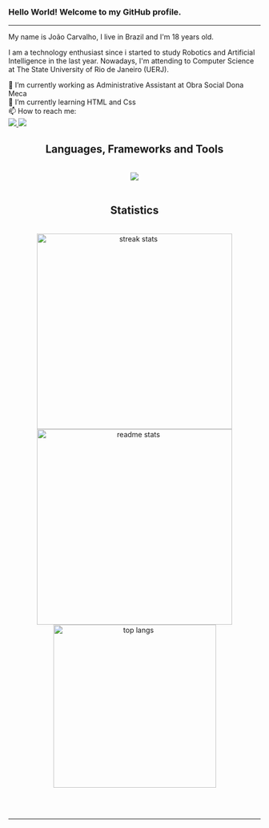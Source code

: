 ### Hello World!  Welcome to my GitHub profile.
----
My name is João Carvalho, I live in Brazil and I'm 18 years old.

I am a technology enthusiast since i started to study Robotics and Artificial Intelligence in the last year. Nowadays, I'm attending to Computer Science at The State University of Rio de Janeiro (UERJ).

<div>
🔭 I’m currently working as Administrative Assistant at Obra Social Dona Meca
<br/>
🌱 I’m currently learning HTML and Css 
<br/>
📫 How to reach me:  
<br/>
<a href="linkedin.com/in/joaoncarvalho/" target="_blank">
<img src="https://img.shields.io/badge/LinkedIn-0077B5?style=for-the-badge&logo=linkedin&logoColor=white" target="_blank"/>
</a>
<a href="mailto:carvalho.jjnc@gmail.com" target="_blank">
<img src="https://img.shields.io/badge/Gmail-D14836?style=for-the-badge&logo=gmail&logoColor=white" target="_blank"/>
</a>
</div>

<div align = "center">
<h2> Languages, Frameworks and Tools </h2>
<br/>
<div align="center">
  <img src="https://skillicons.dev/icons?i=html,css,javascript,nodejs" /><br>
</div>

<br/>

<h2 align="center">Statistics</h2>
<br>
<div align=center>
  <img width=390 src="https://streak-stats.demolab.com/?user=joaoncr&count_private=true&theme=react&border_radius=10" alt="streak stats"/>
  <img width=390 src="https://github-readme-stats.vercel.app/api?username=joaoncr&count_private=true&show_icons=true&theme=react&rank_icon=github&border_radius=10" alt="readme stats" />
  <br/>
  <img width=325 align="center" src="https://github-readme-stats.vercel.app/api/top-langs/?username=joaoncr&hide=HTML&langs_count=8&layout=compact&theme=react&border_radius=10&size_weight=0.5&count_weight=0.5&exclude_repo=github-readme-stats" alt="top langs" />
</div>

<br/><br/>

<hr/>

